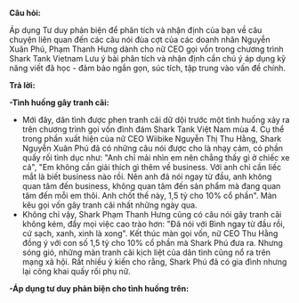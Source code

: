 **Câu hỏi:**

Áp dụng Tư duy phản biện để phân tích và nhận định của bạn về câu chuyện liên quan đến các câu nói đùa cợt của các doanh nhân Nguyễn Xuân Phú, Phạm Thanh Hưng dành cho nữ CEO gọi vốn trong chương trình Shark Tank Vietnam
Lưu ý bài phân tích và nhận định cần chú ý áp dụng kỹ năng viết đã học - đảm bảo ngắn gọn, súc tích, tập trung vào vấn đề chính.

**Trả lời:**

**-Tình huống gây tranh cãi:**

- Mới đây, dân tình được phen tranh cãi dữ dội trước một tình huống xảy ra trên chương trình gọi vốn đình đám Shark Tank Việt Nam mùa 4. Cụ thể trong phần xuất hiện của nữ CEO Wiibike Nguyễn Thị Thu Hằng, Shark Nguyễn Xuân Phú đã có những câu nói được cho là nhạy cảm, có phần quấy rối tình dục như: 
"Anh chỉ mải nhìn em nên chẳng thấy gì ở chiếc xe cả", "Em không cần giải thích gì thêm về business. Với anh chỉ cần liếc mắt là biết business nào rồi. Nên anh đã nói ngay từ đầu, anh không quan tâm đến business, không quan tâm đến sản phẩm mà đang quan tâm đến mỗi em thôi. Anh chốt thế này, 1,5 tỷ cho 10% cổ phần".
Màn kêu gọi vốn gây tranh cãi nhất những ngày qua.
- Không chỉ vậy, Shark Phạm Thanh Hưng cũng có câu nói gây tranh cãi không kém, đẩy mọi việc cao trào hơn: "Đã nói với Bình ngay từ đầu rồi, cứ sạch, xanh, xinh là xong". Kết thúc màn gọi vốn, nữ CEO Thu Hằng đồng ý với con số 1,5 tỷ cho 10% cổ phần mà Shark Phú đưa ra. Nhưng sóng gió, những màn tranh cãi kịch liệt của dân tình cũng nổ ra trên mạng xã hội. Rất nhiều ý kiến cho rằng, Shark Phú đã có gia đình nhưng lại công khai quấy rối phụ nữ.

**-Áp dụng tư duy phản biện cho tình huống trên:**


